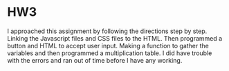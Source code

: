 # HW3

I approached this assignment by following the directions step by step. Linking the Javascript files and CSS files to the HTML. Then programmed a button and HTML to accept user input. Making a function  to gather the variables and then programmed a multiplication table. I did have trouble with the errors and ran out of time before I have any working. 
